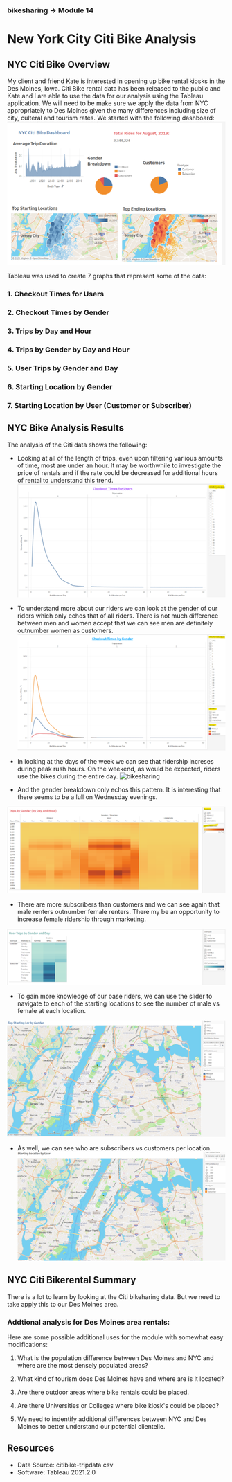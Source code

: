 ### bikesharing -> Module 14
# New York City Citi Bike Analysis

## NYC Citi Bike Overview
My client and friend Kate is interested in opening up bike rental kiosks in the Des Moines, Iowa.
Citi Bike rental data has been released to the public and Kate and I are able to use the data for our analysis using the Tableau application. 
We will need to be make sure we apply the data from NYC appropriately to Des Moines given the many differences including size of city, culteral and tourism rates.
We started with the following dashboard:
![bikesharing](./start.png)

Tableau was used to create 7 graphs that represent some of the data:
### 1. Checkout Times for Users
### 2. Checkout Times by Gender
### 3. Trips by Day and Hour
### 4. Trips by Gender by Day and Hour
### 5. User Trips by Gender and Day
### 6. Starting Location by Gender
### 7. Starting Location by User (Customer or Subscriber)


## NYC Bike Analysis Results
The analysis of the Citi data shows the following:

- Looking at all of the length of trips, even upon filtering variious amounts of time, most are under an hour. 
It may be worthwhile to investigate the price of rentals and if the rate could be decreased for additional hours of rental to understand this trend.
![bikesharing](./achkoutUser.png)

- To understand more about our riders we can look at the gender of our riders which only echos that of all riders.  There is not much difference between 
men and women accept that we can see men are definitely outnumber women as customers.
![bikesharing](./bCheckoutGender.png)

- In looking at the days of the week we can see that ridership increses during peak rush hours. 
On the weekend, as would be expected, riders use the bikes during the entire day.
![bikesharing](./cTripbyDandH.png)

- And the gender breakdown only echos this pattern. It is interesting that there seems to be a lull on Wednesday evenings.

![bikesharing](./dTripGender.png)

- There are more subscribers than customers and we can see again that male renters outnumber female renters. 
There my be an opportunity to increase female ridership through marketing. 

![bikesharing](./eTripbyUserGender.png)

- To gain more knowledge of our base riders, we can use the slider to navigate to each of the starting locations 
to see the number of male vs female at each location.

![bikesharing](./fStartbyGender.png)

- As well, we can see who are subscribers vs customers per location.
![bikesharing](./glocbyUser.png)

## NYC Citi Bikerental Summary
There is a lot to learn by looking at the Citi bikeharing data. But we need to take apply this to our Des Moines area.

### Addtional analysis for Des Moines area rentals:

Here are some possible additional uses for the module with somewhat easy modifications:
1) What is the population difference between Des Moines and NYC and where are the most densely populated areas?

2) What kind of tourism does Des Moines have and where are is it located?

3) Are there outdoor areas where bike rentals could be placed.

4) Are there Universities or Colleges where bike kiosk's could be placed?

5) We need to indentify additional differences between NYC and Des Moines to better understand our potential clientelle.


## Resources
- Data Source: citibike-tripdata.csv
- Software: Tableau 2021.2.0
